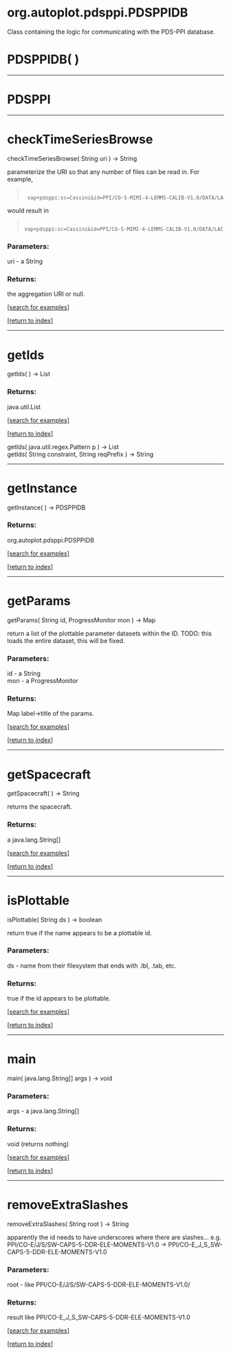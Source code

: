 # org.autoplot.pdsppi.PDSPPIDB

Class containing the logic for communicating with the PDS-PPI database.

# PDSPPIDB( )


***
<a name="PDSPPI"></a>
# PDSPPI



***
<a name="checkTimeSeriesBrowse"></a>
# checkTimeSeriesBrowse
checkTimeSeriesBrowse( String uri ) &rarr; String

parameterize the URI so that any number of files can be read in.  For example,
<blockquote><pre><small>
 vap+pdsppi:sc=Cassini&id=PPI/CO-S-MIMI-4-LEMMS-CALIB-V1.0/DATA/LACCAVG0_1MIN/2006/LACCAVG0_1MIN_2006269_01&param=E0
</small></pre></blockquote>
 would result in 
<blockquote><pre><small>
vap+pdsppi:sc=Cassini&id=PPI/CO-S-MIMI-4-LEMMS-CALIB-V1.0/DATA/LACCAVG0_1MIN/$Y/LACCAVG0_1MIN_$Y$j_01&param=E0
</small></pre></blockquote>

### Parameters:
uri - a String

### Returns:
the aggregation URI or null.

<a href="https://github.com/autoplot/dev/search?q=checkTimeSeriesBrowse&unscoped_q=checkTimeSeriesBrowse">[search for examples]</a>

<a href="https://github.com/autoplot/documentation/blob/master/javadoc/index-all.md">[return to index]</a>

***
<a name="getIds"></a>
# getIds
getIds(  ) &rarr; List



### Returns:
java.util.List


<a href="https://github.com/autoplot/dev/search?q=getIds&unscoped_q=getIds">[search for examples]</a>

<a href="https://github.com/autoplot/documentation/blob/master/javadoc/index-all.md">[return to index]</a>

getIds( java.util.regex.Pattern p ) &rarr; List<br>
getIds( String constraint, String reqPrefix ) &rarr; String<br>
***
<a name="getInstance"></a>
# getInstance
getInstance(  ) &rarr; PDSPPIDB



### Returns:
org.autoplot.pdsppi.PDSPPIDB


<a href="https://github.com/autoplot/dev/search?q=getInstance&unscoped_q=getInstance">[search for examples]</a>

<a href="https://github.com/autoplot/documentation/blob/master/javadoc/index-all.md">[return to index]</a>

***
<a name="getParams"></a>
# getParams
getParams( String id, ProgressMonitor mon ) &rarr; Map

return a list of the plottable parameter datasets within the ID.
 TODO: this loads the entire dataset, this will be fixed.

### Parameters:
id - a String
<br>mon - a ProgressMonitor

### Returns:
Map label->title of the params.

<a href="https://github.com/autoplot/dev/search?q=getParams&unscoped_q=getParams">[search for examples]</a>

<a href="https://github.com/autoplot/documentation/blob/master/javadoc/index-all.md">[return to index]</a>

***
<a name="getSpacecraft"></a>
# getSpacecraft
getSpacecraft(  ) &rarr; String

returns the spacecraft.

### Returns:
a java.lang.String[]


<a href="https://github.com/autoplot/dev/search?q=getSpacecraft&unscoped_q=getSpacecraft">[search for examples]</a>

<a href="https://github.com/autoplot/documentation/blob/master/javadoc/index-all.md">[return to index]</a>

***
<a name="isPlottable"></a>
# isPlottable
isPlottable( String ds ) &rarr; boolean

return true if the name appears to be a plottable id.

### Parameters:
ds - name from their filesystem that ends with .lbl, .tab, etc.

### Returns:
true if the id appears to be plottable.

<a href="https://github.com/autoplot/dev/search?q=isPlottable&unscoped_q=isPlottable">[search for examples]</a>

<a href="https://github.com/autoplot/documentation/blob/master/javadoc/index-all.md">[return to index]</a>

***
<a name="main"></a>
# main
main( java.lang.String[] args ) &rarr; void



### Parameters:
args - a java.lang.String[]

### Returns:
void (returns nothing)


<a href="https://github.com/autoplot/dev/search?q=main&unscoped_q=main">[search for examples]</a>

<a href="https://github.com/autoplot/documentation/blob/master/javadoc/index-all.md">[return to index]</a>

***
<a name="removeExtraSlashes"></a>
# removeExtraSlashes
removeExtraSlashes( String root ) &rarr; String

apparently the id needs to have underscores where there are slashes...  e.g.
 PPI/CO-E/J/S/SW-CAPS-5-DDR-ELE-MOMENTS-V1.0 -> PPI/CO-E_J_S_SW-CAPS-5-DDR-ELE-MOMENTS-V1.0

### Parameters:
root - like PPI/CO-E/J/S/SW-CAPS-5-DDR-ELE-MOMENTS-V1.0/

### Returns:
result like PPI/CO-E_J_S_SW-CAPS-5-DDR-ELE-MOMENTS-V1.0

<a href="https://github.com/autoplot/dev/search?q=removeExtraSlashes&unscoped_q=removeExtraSlashes">[search for examples]</a>

<a href="https://github.com/autoplot/documentation/blob/master/javadoc/index-all.md">[return to index]</a>

